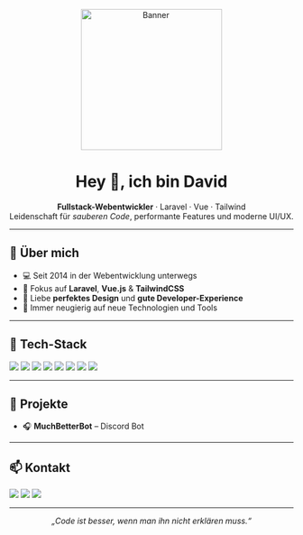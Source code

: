 <!-- Profilbanner -->
<p align="center">
  <img src="https://avatars.githubusercontent.com/u/20663142)" alt="Banner" width="250" />
</p>

<h1 align="center">Hey 👋, ich bin David</h1>

<p align="center">
  <b>Fullstack-Webentwickler</b> · Laravel · Vue · Tailwind  
  <br/>
  Leidenschaft für <i>sauberen Code</i>, performante Features und moderne UI/UX.
</p>

---

## 🧩 Über mich
- 💻 Seit 2014 in der Webentwicklung unterwegs
- 🚀 Fokus auf **Laravel**, **Vue.js** & **TailwindCSS**
- 🎨 Liebe **perfektes Design** und **gute Developer-Experience**
- 🧠 Immer neugierig auf neue Technologien und Tools

---

## 🚀 Tech-Stack

<p>
  <img src="https://img.shields.io/badge/PHP-777BB4?style=for-the-badge&logo=php&logoColor=white" />
  <img src="https://img.shields.io/badge/Laravel-FF2D20?style=for-the-badge&logo=laravel&logoColor=white" />
  <img src="https://img.shields.io/badge/Vue.js-4FC08D?style=for-the-badge&logo=vuedotjs&logoColor=white" />
  <img src="https://img.shields.io/badge/React-61DAFB?style=for-the-badge&logo=react&logoColor=black" />
  <img src="https://img.shields.io/badge/TailwindCSS-06B6D4?style=for-the-badge&logo=tailwindcss&logoColor=white" />
  <img src="https://img.shields.io/badge/Inertia.js-2D3748?style=for-the-badge&logo=javascript&logoColor=white" />
  <img src="https://img.shields.io/badge/Docker-2496ED?style=for-the-badge&logo=docker&logoColor=white" />
  <img src="https://img.shields.io/badge/GitHub_Actions-2088FF?style=for-the-badge&logo=githubactions&logoColor=white" />
</p>

---

## 📌 Projekte
- 🎧 **MuchBetterBot** – Discord Bot

---

## 📫 Kontakt
<p>
  <a href="mailto:david@deine-domain.de"><img src="https://img.shields.io/badge/Email-0078D4?style=for-the-badge&logo=gmail&logoColor=white"></a>
  <a href="https://www.linkedin.com/in/USERNAME" target="_blank"><img src="https://img.shields.io/badge/LinkedIn-0A66C2?style=for-the-badge&logo=linkedin&logoColor=white"></a>
  <a href="https://oskane.com" target="_blank"><img src="https://img.shields.io/badge/Website-222222?style=for-the-badge&logo=google-chrome&logoColor=white"></a>
</p>

---

<p align="center">
  <i>„Code ist besser, wenn man ihn nicht erklären muss.“</i>  
</p>
